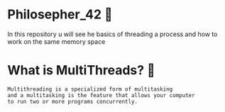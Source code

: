 # Philosepher_42  :tada:
In this repository u will see he basics of threading a process and how to work on the same memory space

# What is MultiThreads? 🧵

    Multithreading is a specialized form of multitasking
    and a multitasking is the feature that allows your computer 
    to run two or more programs concurrently.